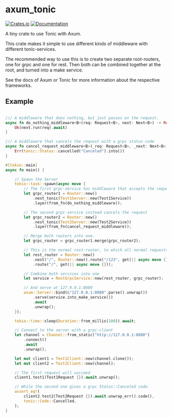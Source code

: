 # axum_tonic

[![Crates.io](https://img.shields.io/crates/v/axum_tonic)](https://crates.io/crates/axum)
[![Documentation](https://docs.rs/axum_tonic/badge.svg)](https://docs.rs/axum)

A tiny crate to use Tonic with Axum.

This crate makes it simple to use different kinds of middleware with different tonic-services.

The recommended way to use this is to create two separate root-routers, one for grpc and one for rest. Then both can be combined together at the root, and turned into a make service.

See the docs of Axum or Tonic for more information about the respective frameworks.

## Example

```rust

/// A middleware that does nothing, but just passes on the request.
async fn do_nothing_middleware<B>(req: Request<B>, next: Next<B>) -> Result<Response, GrpcStatus> {
    Ok(next.run(req).await)
}

/// A middleware that cancels the request with a grpc status-code
async fn cancel_request_middleware<B>(_req: Request<B>, _next: Next<B>) -> Result<Response, GrpcStatus> {
    Err(tonic::Status::cancelled("Canceled").into())
}

#[tokio::main]
async fn main() {

    // Spawn the Server
    tokio::task::spawn(async move {
        // The first grpc-service has middleware that accepts the request.
        let grpc_router1 = Router::new()
            .nest_tonic(Test1Server::new(Test1Service))
            .layer(from_fn(do_nothing_middleware));

        // The second grpc-service instead cancels the request
        let grpc_router2 = Router::new()
            .nest_tonic(Test2Server::new(Test2Service))
            .layer(from_fn(cancel_request_middleware));

        // Merge both routers into one.
        let grpc_router = grpc_router1.merge(grpc_router2);

        // This is the normal rest-router, to which all normal requests are routed
        let rest_router = Router::new()
            .nest("/", Router::new().route("/123", get(|| async move {})))
            .route("/", get(|| async move {}));

        // Combine both services into one
        let service = RestGrpcService::new(rest_router, grpc_router);

        // And serve at 127.0.0.1:8080
        axum::Server::bind(&"127.0.0.1:8080".parse().unwrap())
            .serve(service.into_make_service())
            .await
            .unwrap();
    });

    tokio::time::sleep(Duration::from_millis(100)).await;

    // Connect to the server with a grpc-client
    let channel = Channel::from_static("http://127.0.0.1:8080")
        .connect()
        .await
        .unwrap();

    let mut client1 = Test1Client::new(channel.clone());
    let mut client2 = Test2Client::new(channel);

    // The first request will succeed
    client1.test1(Test1Request {}).await.unwrap();

    // While the second one gives a grpc Status::Canceled code.
    assert_eq!(
        client2.test2(Test2Request {}).await.unwrap_err().code(),
        tonic::Code::Cancelled,
    );
}
```